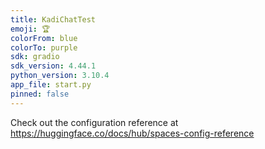 ```yaml
---
title: KadiChatTest
emoji: 🏆
colorFrom: blue
colorTo: purple
sdk: gradio
sdk_version: 4.44.1
python_version: 3.10.4
app_file: start.py
pinned: false
---
```


Check out the configuration reference at https://huggingface.co/docs/hub/spaces-config-reference